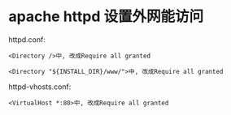 # apache httpd 设置外网能访问



httpd.conf:

```text
<Directory />中, 改成Require all granted

<Directory "${INSTALL_DIR}/www/">中, 改成Require all granted
```

httpd-vhosts.conf:

```text
<VirtualHost *:80>中, 改成Require all granted
```






